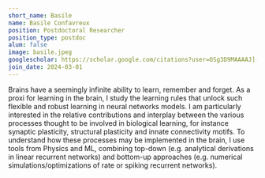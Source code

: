 ```yaml
---
short_name: Basile
name: Basile Confavreux
position: Postdoctoral Researcher
position_type: postdoc
alum: false
image: basile.jpeg
googlescholar: https://scholar.google.com/citations?user=OSg3D9MAAAAJ](https://scholar.google.com/citations?user=103waU8AAAAJ&hl=en
join_date: 2024-03-01
---
```


Brains have a seemingly infinite ability to learn, remember and forget. As a proxi for learning in the brain, I study the learning rules that unlock such flexible and robust learning in neural networks models. 
I am particularly interested in the relative contributions and interplay between the various processes thought to be involved in biological learning, for instance synaptic plasticity, structural plasticity and innate connectivity motifs.
To understand how these processes may be implemented in the brain, I use tools from Physics and ML, combining top-down (e.g. analytical derivations in linear recurrent networks) and bottom-up approaches (e.g. numerical simulations/optimizations of rate or spiking recurrent networks).
